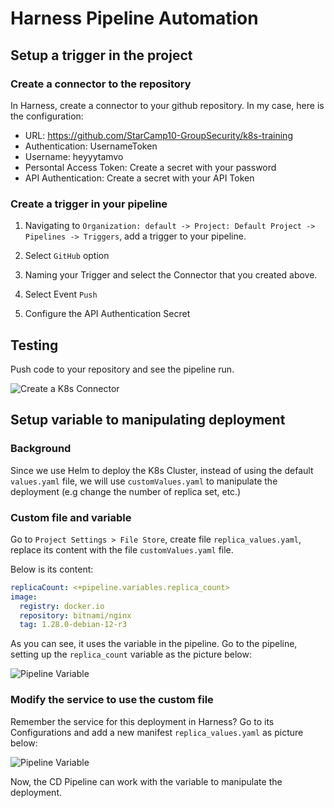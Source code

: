 # Harness Pipeline Automation

## Setup a trigger in the project

### Create a connector to the repository
In Harness, create a connector to your github repository. In my case, here is the configuration:

+ URL: https://github.com/StarCamp10-GroupSecurity/k8s-training
+ Authentication: UsernameToken
+ Username: heyyytamvo
+ Persontal Access Token: Create a secret with your password
+ API Authentication: Create a secret with your API Token

### Create a trigger in your pipeline

1. Navigating to `Organization: default -> Project: Default Project -> Pipelines -> Triggers`, add a trigger to your pipeline.

2. Select `GitHub` option
3. Naming your Trigger and select the Connector that you created above.
4. Select Event `Push`
5. Configure the API Authentication Secret

## Testing

Push code to your repository and see the pipeline run.

![Create a K8s Connector](https://cyberdevops.s3.us-east-1.amazonaws.com/webhook.png)

## Setup variable to manipulating deployment

### Background

Since we use Helm to deploy the K8s Cluster, instead of using the default `values.yaml` file, we will use `customValues.yaml` to manipulate the deployment (e.g change the number of replica set, etc.)

### Custom file and variable

Go to `Project Settings > File Store`, create file `replica_values.yaml`, replace its content with the file `customValues.yaml` file.

Below is its content:

```yaml
replicaCount: <+pipeline.variables.replica_count>
image:
  registry: docker.io
  repository: bitnami/nginx
  tag: 1.28.0-debian-12-r3
```

As you can see, it uses the variable in the pipeline. Go to the pipeline, setting up the `replica_count` variable as the picture below:

![Pipeline Variable](https://cyberdevops.s3.us-east-1.amazonaws.com/variable.png)

### Modify the service to use the custom file

Remember the service for this deployment in Harness? Go to its Configurations and add a new manifest `replica_values.yaml` as picture below:

![Pipeline Variable](https://cyberdevops.s3.us-east-1.amazonaws.com/addManifest.png)

Now, the CD Pipeline can work with the variable to manipulate the deployment.